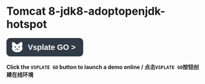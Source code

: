 # Tomcat 8-jdk8-adoptopenjdk-hotspot

<a href="https://www.vsplate.com/?docker-compose=https://github.com/vsplate/dcenvs/tomcat/8-jdk8-adoptopenjdk-hotspot"><img alt="VSPLATE GO" src="https://raw.githubusercontent.com/vsplate/images/master/vsgo_btn.png" width="200px"></a>

**Click the `VSPLATE GO` button to launch a demo online / 点击`VSPLATE GO`按钮创建在线环境**